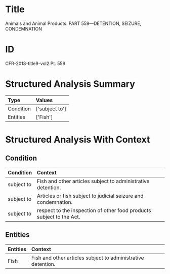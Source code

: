 # Title

 Animals and Animal Products. PART 559—DETENTION, SEIZURE, CONDEMNATION


# ID

 CFR-2018-title9-vol2.Pt. 559


# Structured Analysis Summary

| Type      | Values         |
|:----------|:---------------|
| Condition | ['subject to'] |
| Entities  | ['Fish']       |


# Structured Analysis With Context

 


## Condition

| Condition   | Context                                                               |
|:------------|:----------------------------------------------------------------------|
| subject to  | Fish and other articles  subject to  administrative detention.        |
| subject to  | Articles or fish  subject to  judicial seizure and condemnation.      |
| subject to  | respect to the inspection of other food products subject to  the Act. |


## Entities

| Entities   | Context                                                       |
|:-----------|:--------------------------------------------------------------|
| Fish       | Fish  and other articles subject to administrative detention. |



